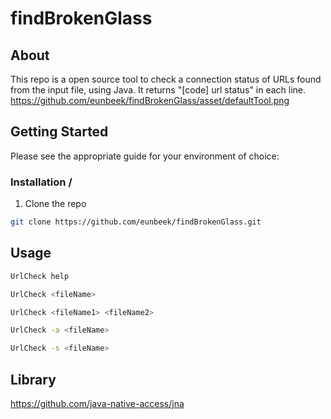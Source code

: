 # findBrokenGlass

## About
This repo is a open source tool to check a connection status of URLs found from the input file, using Java. It returns "[code] url status" in each line.
https://github.com/eunbeek/findBrokenGlass/asset/defaultTool.png
## Getting Started
Please see the appropriate guide for your environment of choice:

### Installation / 
  1. Clone the repo
  
  ```bash
  git clone https://github.com/eunbeek/findBrokenGlass.git
  ```
## Usage
  
  ```bash
  UrlCheck help
  ```

  ```bash
  UrlCheck <fileName>
  ```

  ```bash
  UrlCheck <fileName1> <fileName2>
  ```
  
  ```bash
  UrlCheck -a <fileName>
  ```
   
  ```bash
  UrlCheck -s <fileName>
  ```

## Library 
https://github.com/java-native-access/jna
  
  


